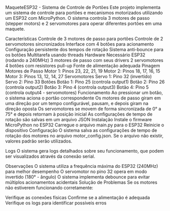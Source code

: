 MaqueteESP32 - Sistema de Controle de Portões
Este projeto implementa um sistema de controle para portões e mecanismos motorizados utilizando um ESP32 com MicroPython. O sistema controla 3 motores de passo (stepper motors) e 2 servomotores para operar diferentes portões em uma maquete.

Características
Controle de 3 motores de passo para portões
Controle de 2 servomotores sincronizados
Interface com 4 botões para acionamento
Configuração persistente dos tempos de rotação
Sistema anti-bounce para os botões
Multitarefa usando threads
Hardware Necessário
ESP32 (rodando a 240MHz)
3 motores de passo com seus drivers
2 servomotores
4 botões com resistores pull-up
Fonte de alimentação adequada
Pinagem
Motores de Passo
Motor 1: Pinos 23, 22, 21, 19
Motor 2: Pinos 18, 17, 16, 15
Motor 3: Pinos 13, 12, 14, 27
Servomotores
Servo 1: Pino 32 (invertido)
Servo 2: Pino 33
Botões
Botão 1: Pino 25 (controla output1)
Botão 2: Pino 26 (controla output2)
Botão 3: Pino 4 (controla output3)
Botão 4: Pino 5 (controla output4 - servomotores)
Funcionamento
Ao pressionar um botão, o sistema aciona o portão correspondente
Os motores de passo giram em uma direção por um tempo configurável, pausam, e depois giram na direção oposta
Os servomotores se movem de forma sincronizada de 0° a 75° e depois retornam à posição inicial
As configurações de tempo de rotação são salvas em um arquivo JSON
Instalação
Instale o firmware MicroPython no ESP32
Carregue o arquivo main.py para o ESP32
Reinicie o dispositivo
Configuração
O sistema salva as configurações de tempo de rotação dos motores no arquivo motor_config.json. Se o arquivo não existir, valores padrão serão utilizados.

Logs
O sistema gera logs detalhados sobre seu funcionamento, que podem ser visualizados através da conexão serial.

Observações
O sistema utiliza a frequência máxima do ESP32 (240MHz) para melhor desempenho
O servomotor no pino 32 opera em modo invertido (180° - ângulo)
O sistema implementa debounce para evitar múltiplos acionamentos acidentais
Solução de Problemas
Se os motores não estiverem funcionando corretamente:

Verifique as conexões físicas
Confirme se a alimentação é adequada
Verifique os logs para identificar possíveis erros